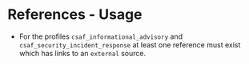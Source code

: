 # References - Usage

* For the profiles `csaf_informational_advisory` and `csaf_security_incident_response` at least one reference must exist
  which has links to an `external` source.
